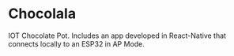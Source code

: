 # Chocolala
IOT Chocolate Pot. Includes an app developed in React-Native that connects locally to an ESP32 in AP Mode.
